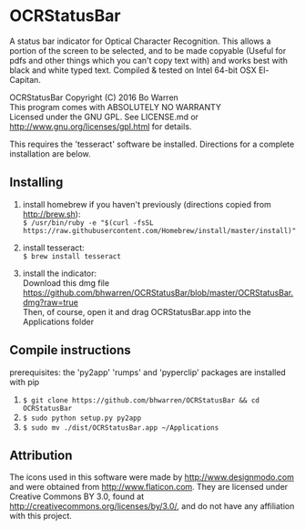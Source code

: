 # OCRStatusBar

A status bar indicator for Optical Character Recognition.  This allows a portion of the screen to be selected, and to be made copyable (Useful for pdfs and other things which you can't copy text with) and works best with black and white typed text. Compiled & tested on Intel 64-bit OSX El-Capitan.

OCRStatusBar  Copyright (C) 2016  Bo Warren </br>
This program comes with ABSOLUTELY NO WARRANTY </br>
Licensed under the GNU GPL. See LICENSE.md or http://www.gnu.org/licenses/gpl.html for details.

This requires the 'tesseract' software be installed.  Directions for a complete installation are below.

## Installing
1) install homebrew if you haven't previously (directions copied from http://brew.sh): </br>
`$ /usr/bin/ruby -e "$(curl -fsSL https://raw.githubusercontent.com/Homebrew/install/master/install)"`

2) install tesseract: </br>
`$ brew install tesseract`

3) install the indicator: </br>
Download this dmg file https://github.com/bhwarren/OCRStatusBar/blob/master/OCRStatusBar.dmg?raw=true</br>
Then, of course, open it and drag OCRStatusBar.app into the Applications folder

## Compile instructions
prerequisites: the 'py2app' 'rumps' and 'pyperclip' packages are installed with pip

1) `$ git clone https://github.com/bhwarren/OCRStatusBar && cd OCRStatusBar` </br>
2) `$ sudo python setup.py py2app` </br>
3) `$ sudo mv ./dist/OCRStatusBar.app ~/Applications`

## Attribution

The icons used in this software were made by http://www.designmodo.com and were obtained from http://www.flaticon.com. They are licensed under Creative Commons BY 3.0, found at http://creativecommons.org/licenses/by/3.0/, and do not have any affiliation with this project.
